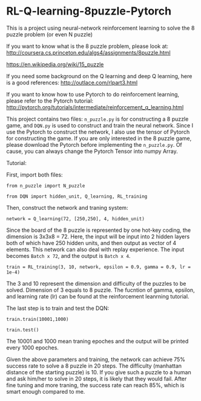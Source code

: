 # RL-Q-learning-8puzzle-Pytorch
This is a project using neural-network reinforcement learning to solve the 8 puzzle problem (or even N puzzle)

If you want to know what is the 8 puzzle problem, please look at:
http://coursera.cs.princeton.edu/algs4/assignments/8puzzle.html

https://en.wikipedia.org/wiki/15_puzzle

If you need some background on the Q learning and deep Q learning, here is a good references:
http://outlace.com/rlpart3.html

If you want to know how to use Pytorch to do reinforcement learning, please refer to the Pytorch tutorial:
http://pytorch.org/tutorials/intermediate/reinforcement_q_learning.html

This project contains two files: `n_puzzle.py` is for constructing a 8 puzzle game, and `DQN.py` is used to construct and train the neural network. Since I use the Pytorch to construct the network, I also use the tensor of Pytorch for constructing the game. If you are only interested in the 8 puzzle game, please download the Pytorch before implementing the `n_puzzle.py`. Of cause, you can always change the Pytorch Tensor into numpy Array.


Tutorial:

First, import both files:

`from n_puzzle import N_puzzle`

`from DQN import hidden_unit, Q_learning, RL_training`

Then, construct the network and traning system:

`network = Q_learning(72, [250,250], 4, hidden_unit)`

Since the board of the 8 puzzle is represented by one hot-key coding, the dimension is 3x3x8 = 72. Here, the input will be input into 2 hidden layers both of which have 250 hidden units, and then output as vector of 4 elements. This network can also deal with replay experience. The input becomes `Batch x 72`, and the output is `Batch x 4`.

`train = RL_training(3, 10, network, epsilon = 0.9, gamma = 0.9, lr = 1e-4)`

The 3 and 10 represent the dimension and difficulty of the puzzles to be solved. Dimension of 3 equals to 8 puzzle. The fucntion of gamma, epsilon, and learning rate (lr) can be found at the reinforcement leanrning tutorial.

The last step is to train and test the DQN:

`train.train(10001,1000)`

`train.test()`

The 10001 and 1000 mean traning epoches and the output will be printed every 1000 epoches.

Given the above parameters and training, the network can achieve 75% success rate to solve a 8 puzzle in 20 steps. The difficulty (manhattan distance of the starting puzzle) is 10. If you give such a puzzle to a human and ask him/her to solve in 20 steps, it is likely that they would fail. After fine tuning and more traning, the success rate can reach 85%, which is smart enough compared to me.
